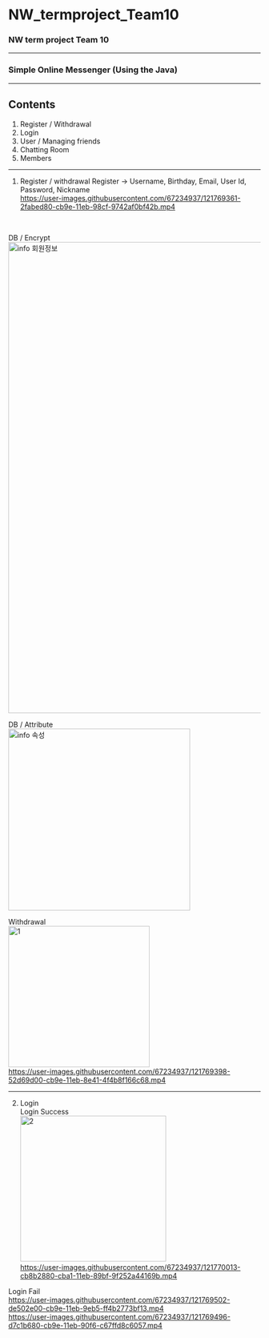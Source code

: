 # NW_termproject_Team10

### NW term project Team 10
***

### Simple Online Messenger (Using the Java)
***

## Contents
1. Register / Withdrawal
2. Login
3. User / Managing friends
4. Chatting Room
5. Members

***
1. Register / withdrawal 
Register -> Username, Birthday, Email, User Id, Password, Nickname <br>
https://user-images.githubusercontent.com/67234937/121769361-2fabed80-cb9e-11eb-98cf-9742af0bf42b.mp4
<br>

DB / Encrypt <br>
<img width="941" alt="info 회원정보" src="https://user-images.githubusercontent.com/67234937/121769280-a7c5e380-cb9d-11eb-865d-4b01f391e417.png">
<br>

DB / Attribute <br>
<img width="363" alt="info 속성" src="https://user-images.githubusercontent.com/67234937/121769289-b2807880-cb9d-11eb-8e8c-93a05c13d8ca.png">
<br>

Withdrawal <br>
<img width="282" alt="1" src="https://user-images.githubusercontent.com/67234937/121769435-7ac60080-cb9e-11eb-84d2-334df8997c60.PNG">
<br>
https://user-images.githubusercontent.com/67234937/121769398-52d69d00-cb9e-11eb-8e41-4f4b8f166c68.mp4 
<br>

***
2. Login <br>
Login Success <br>
<img width="291" alt="2" src="https://user-images.githubusercontent.com/67234937/121769469-bcef4200-cb9e-11eb-8781-bfdf0a059709.PNG"> <br>
https://user-images.githubusercontent.com/67234937/121770013-cb8b2880-cba1-11eb-89bf-9f252a44169b.mp4

Login Fail <br>
https://user-images.githubusercontent.com/67234937/121769502-de502e00-cb9e-11eb-9eb5-ff4b2773bf13.mp4
<br>
https://user-images.githubusercontent.com/67234937/121769496-d7c1b680-cb9e-11eb-90f6-c67ffd8c6057.mp4
<br>
